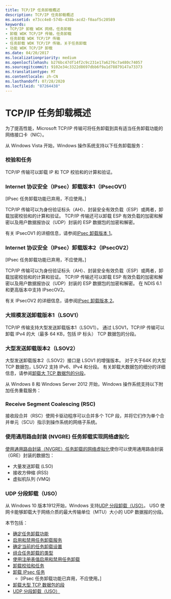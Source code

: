 ```yaml
---
title: TCP/IP 任务卸载概述
description: TCP/IP 任务卸载概述
ms.assetid: e73cc4e8-574b-438b-acd2-f0aaf5c20589
keywords:
- TCP/IP 卸载 WDK 网络，任务卸载
- 卸载 WDK TCP/IP 传输，任务卸载
- 任务卸载 WDK TCP/IP 传输
- 任务卸载 WDK TCP/IP 传输，关于任务卸载
- 功能 WDK TCP/IP 卸载
ms.date: 04/20/2017
ms.localizationpriority: medium
ms.openlocfilehash: b276bc47df14f2c9c231e17a6276c7a480c74057
ms.sourcegitcommit: 9102e34c3322d8697dbb6f9a1d78879147a73373
ms.translationtype: MT
ms.contentlocale: zh-CN
ms.lasthandoff: 07/28/2020
ms.locfileid: "87264438"
---
```

# <a name="tcpip-task-offload-overview"></a>TCP/IP 任务卸载概述





为了提高性能，Microsoft TCP/IP 传输可将任务卸载到具有适当任务卸载功能的网络接口卡（NIC）。

从 Windows Vista 开始，Windows 操作系统支持以下任务卸载服务：

### <a name="checksum-tasks"></a>校验和任务

TCP/IP 传输可以卸载 IP 和 TCP 校验和的计算和验证。

### <a name="internet-protocol-security-ipsec-offload-version-1-ipsecov1"></a>Internet 协议安全（IPsec）卸载版本1（IPsecOV1）

\[IPsec 任务卸载功能已弃用，不应使用。\]

TCP/IP 传输可以为身份验证标头（AH）、封装安全有效负载（ESP）或两者，卸载加密校验和的计算和验证。 TCP/IP 传输还可以卸载 ESP 有效负载的加密和解密以及用户数据报协议（UDP）封装的 ESP 数据包的加密和解密。

有关 IPsecOV1 的详细信息，请参阅[IPsec 卸载版本 1](ipsec-offload-version-1.md)。

### <a name="internet-protocol-security-ipsec-offload-version-2-ipsecov2"></a>Internet 协议安全（IPsec）卸载版本2（IPsecOV2）

\[IPsec 任务卸载功能已弃用，不应使用。\]

TCP/IP 传输可以为身份验证标头（AH）、封装安全有效负载（ESP）或两者，卸载加密校验和的计算和验证。 TCP/IP 传输还可以卸载 ESP 有效负载的加密和解密以及用户数据报协议（UDP）封装的 ESP 数据包的加密和解密。 在 NDIS 6.1 和更高版本中支持 IPsecOV2。

有关 IPsecOV2 的详细信息，请参阅[IPsec 卸载版本 2](ipsec-offload-version-2.md)。

### <a name="large-send-offload-version-1-lsov1"></a>大规模发送卸载版本1（LSOV1）

TCP/IP 传输支持大型发送卸载版本1（LSOV1）。 通过 LSOV1，TCP/IP 传输可以卸载 IPv4 的大（最多 64 KB，包括 IP 标头） TCP 数据包的分段。

### <a name="large-send-offload-version-2-lsov2"></a>大型发送卸载版本2（LSOV2）

大型发送卸载版本2（LSOV2）接口是 LSOV1 的增强版本。 对于大于64K 的大型 TCP 数据包，LSOV2 支持 IPv6、IPv4 和分段。 有关卸载大数据包的细分的详细信息，请参阅[卸载大 TCP 数据包的分段](offloading-the-segmentation-of-large-tcp-packets.md)。

从 Windows 8 和 Windows Server 2012 开始，Windows 操作系统支持以下附加任务重载服务：

### <a name="receive-segment-coalescing-rsc"></a>Receive Segment Coalescing (RSC)

接收段合并（RSC）使网卡驱动程序可以合并多个 TCP 段，并将它们作为单个合并单元（SCU）指示到操作系统的网络子系统。

### <a name="network-virtualization-using-generic-routing-encapsulation-nvgre-task-offload"></a>使用通用路由封装 (NVGRE) 任务卸载实现网络虚拟化

[使用通用路由封装（NVGRE）任务卸载的网络虚拟化](network-virtualization-using-generic-routing-encapsulation--nvgre--task-offload.md)使你可以使用通用路由封装（GRE）封装的数据包：

-   大量发送卸载 (LSO)
-   接收方伸缩 (RSS)
-   虚拟机队列 (VMQ)

### <a name="udp-segmentation-offload-uso"></a>UDP 分段卸载（USO）

从 Windows 10 版本1912开始，Windows 支持[UDP 分段卸载（USO）](udp-segmentation-offload-uso-.md)。 USO 使网卡能够卸载大于网络介质的最大传输单位（MTU）大小的 UDP 数据报的分段。

本节包括：

-   [确定任务卸载功能](determining-task-offload-capabilities.md)
-   [启用和禁用任务卸载服务](enabling-and-disabling-task-offload-services.md)
-   [确定当前的任务卸载设置](determining-the-current-task-offload-settings.md)
-   [组合任务卸载的类型](combining-types-of-task-offloads.md)
-   [使用注册表值启用和禁用任务卸载](using-registry-values-to-enable-and-disable-task-offloading.md)
-   [卸载校验和任务](offloading-checksum-tasks.md)
-   [卸载 IPsec 任务](offloading-ipsec-tasks.md)
    - \[IPsec 任务卸载功能已弃用，不应使用。\]
-   [卸载大型 TCP 数据包的段](offloading-the-segmentation-of-large-tcp-packets.md)
-   [UDP 分段卸载（USO）](udp-segmentation-offload-uso-.md)

 

 





